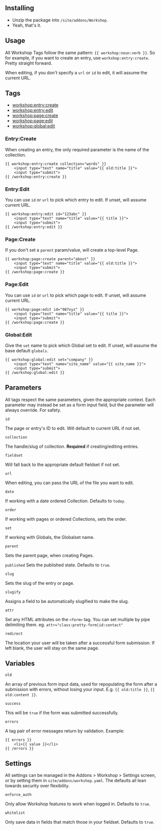 ## Installing

- Unzip the package into `/site/addons/Workshop`.
- Yeah, that's it.

## Usage

All Workshop Tags follow the same pattern: `{{ workshop:noun:verb }}`.
So for example, if you want to create an entry, use `workshop:entry:create`.
Pretty straight forward.

When editing, if you don't specify a `url` or `id` to edit, it will assume the current URL.

## Tags

- [workshop:entry:create](#entrycreate)
- [workshop:entry:edit](#entryedit)
- [workshop:page:create](#pagecreate)
- [workshop:page:edit](#pageedit)
- [workshop:global:edit](#pageedit)

### Entry:Create

When creating an entry, the only required parameter is the name of the collection.

```
{{ workshop:entry:create collection="words" }}
    <input type="text" name="title" value="{{ old:title }}">
    <input type="submit">
{{ /workshop:entry:create }}
```

### Entry:Edit

You can use `id` or `url` to pick which entry to edit. If unset, will assume current URL.
```
{{ workshop:entry:edit id="123abc" }}
    <input type="text" name="title" value="{{ title }}">
    <input type="submit">
{{ /workshop:entry:edit }}
```

### Page:Create

If you don't set a `parent` param/value, will create a top-level Page.
```
{{ workshop:page:create parent="about" }}
    <input type="text" name="title" value="{{ old:title }}">
    <input type="submit">
{{ /workshop:page:create }}
```

### Page:Edit
You can use `id` or `url` to pick which page to edit. If unset, will assume current URL.
```
{{ workshop:page:edit id="987xyz" }}
    <input type="text" name="title" value="{{ title }}">
    <input type="submit">
{{ /workshop:page:create }}
```

### Global:Edit

Give the `set` name to pick which Global set to edit. If unset, will assume the base default `globals`.
```
{{ workshop:global:edit set="company" }}
    <input type="text" name="site_name" value="{{ site_name }}">
    <input type="submit">
{{ /workshop:global:edit }}
```

## Parameters

All tags respect the same parameters, given the appropriate context.
Each parameter may instead be set as a form input field, but
the parameter will always override. For safety.

`id`

The page or entry's ID to edit. Will default to current URL if not set.

`collection`

The handle/slug of collection. **Required** if creating/editing entries.

`fieldset`

Will fall back to the appropriate default fieldset if not set.

`url`

When editing, you can pass the URL of the file you want to edit.

`date`

If working with a date ordered Collection. Defaults to `today`.

`order`

If working with pages or ordered Collections, sets the order.

`set`

If working with Globals, the Globalset name.

`parent`

Sets the parent page, when creating Pages.

`published`
Sets the published state. Defaults to `true`.

`slug`

Sets the slug of the entry or page.

`slugify`

Assigns a field to be automatically slugified to make the slug.

`attr`

Set any HTML attributes on the `<form>` tag. You can set multiple by pipe delimiting them. eg.  `attr="class:pretty-form|id:contact"`

`redirect`

The location your user will be taken after a successful form submission. If left blank, the user will stay on the same page.

## Variables

`old`

An array of previous form input data, used for repopulating the form after a submission with errors, without losing your input. E.g. `{{ old:title }}`, `{{ old:content }}`.

`success`

This will be `true` if the form was submitted successfully.

`errors`

A tag pair of error messages return by validation. Example:
```
{{ errors }}
    <li>{{ value }}</li>
{{ /errors }}
```

## Settings

All settings can be managed in the Addons > Workshop > Settings screen, or by setting them in `site/addons/workshop.yaml`. The defaults all lean towards security over flexibility.

`enforce_auth`

Only allow Workshop features to work when logged in. Defaults to `true`.

`whitelist`

Only save data in fields that match those in your fieldset. Defaults to `true`.
